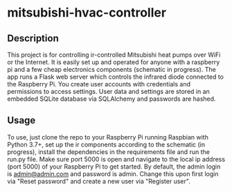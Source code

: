 # mitsubishi-hvac-controller

## Description
This project is for controlling ir-controlled Mitsubishi heat pumps over WiFi or the Internet. It is easily set up and operated for anyone with a raspberry pi and a few cheap electronics components (schematic in progress). The app runs a Flask web server which controls the infrared diode connected to the Raspberry Pi. You create user accounts with credentials and permissions to access settings. User data and settings are stored in an embedded SQLite database via SQLAlchemy and passwords are hashed.

## Usage
To use, just clone the repo to your Raspberry Pi running Raspbian with Python 3.7+, set up the ir components according to the schematic (in progress), install the dependencies in the requirements file and run the run.py file. Make sure port 5000 is open and navigate to the local ip address (port 5000) of your Raspberry Pi to get started. By default, the admin login is admin@admin.com and password is admin. Change this upon first login via "Reset password" and create a new user via "Register user".
